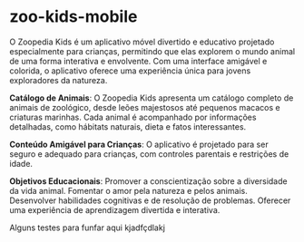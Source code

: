 # zoo-kids-mobile
O Zoopedia Kids é um aplicativo móvel divertido e educativo projetado especialmente para crianças, permitindo que elas explorem o mundo animal de uma forma interativa e envolvente. Com uma interface amigável e colorida, o aplicativo oferece uma experiência única para jovens exploradores da natureza.

**Catálogo de Animais**: O Zoopedia Kids apresenta um catálogo completo de animais de zoológico, desde leões majestosos até pequenos macacos e criaturas marinhas. Cada animal é acompanhado por informações detalhadas, como hábitats naturais, dieta e fatos interessantes.

**Conteúdo Amigável para Crianças**: O aplicativo é projetado para ser seguro e adequado para crianças, com controles parentais e restrições de idade.

**Objetivos Educacionais**:
Promover a conscientização sobre a diversidade da vida animal.
Fomentar o amor pela natureza e pelos animais.
Desenvolver habilidades cognitivas e de resolução de problemas.
Oferecer uma experiência de aprendizagem divertida e interativa.


Alguns testes para funfar aqui kjadfçdlakj
